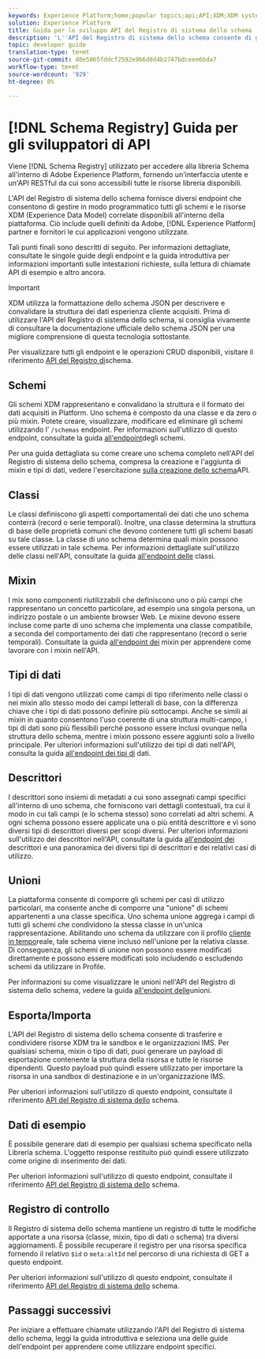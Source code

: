 ```yaml
---
keywords: Experience Platform;home;popular topics;api;API;XDM;XDM system;;experience data model;Experience data model;Experience Data Model;data model;Data Model;schema registry;Schema Registry;
solution: Experience Platform
title: Guida per lo sviluppo API del Registro di sistema dello schema
description: 'L''API del Registro di sistema dello schema consente di gestire in modo programmatico tutti gli schemi e le relative risorse XDM disponibili all''interno  Experience Platform. '
topic: developer guide
translation-type: tm+mt
source-git-commit: d0e5865fddcf2592e9b6d8d4b2747bdceee6bda7
workflow-type: tm+mt
source-wordcount: '929'
ht-degree: 0%

---
```



# [!DNL Schema Registry] Guida per gli sviluppatori di API

Viene [!DNL Schema Registry] utilizzato per accedere alla libreria Schema all&#39;interno di Adobe Experience Platform, fornendo un&#39;interfaccia utente e un&#39;API RESTful da cui sono accessibili tutte le risorse libreria disponibili.

L&#39;API del Registro di sistema dello schema fornisce diversi endpoint che consentono di gestire in modo programmatico tutti gli schemi e le risorse XDM (Experience Data Model) correlate disponibili all&#39;interno della piattaforma. Ciò include quelli definiti da  Adobe, [!DNL Experience Platform] partner e fornitori le cui applicazioni vengono utilizzate.

Tali punti finali sono descritti di seguito. Per informazioni dettagliate, consultate le singole guide degli endpoint e la guida [](./getting-started.md) introduttiva per informazioni importanti sulle intestazioni richieste, sulla lettura di chiamate API di esempio e altro ancora.

>[!IMPORTANT]
>
>XDM utilizza la formattazione dello schema JSON per descrivere e convalidare la struttura dei dati esperienza cliente acquisiti. Prima di utilizzare l&#39;API del Registro di sistema dello schema, si consiglia vivamente di consultare la documentazione [](https://json-schema.org/) ufficiale dello schema JSON per una migliore comprensione di questa tecnologia sottostante.

Per visualizzare tutti gli endpoint e le operazioni CRUD disponibili, visitare il riferimento [API del Registro di](https://www.adobe.io/apis/experienceplatform/home/api-reference.html#!acpdr/swagger-specs/schema-registry.yaml)schema.

## Schemi

Gli schemi XDM rappresentano e convalidano la struttura e il formato dei dati acquisiti in Platform. Uno schema è composto da una classe e da zero o più mixin. Potete creare, visualizzare, modificare ed eliminare gli schemi utilizzando l’ `/schemas` endpoint. Per informazioni sull&#39;utilizzo di questo endpoint, consultate la guida [all&#39;endpoint](./schemas.md)degli schemi.

Per una guida dettagliata su come creare uno schema completo nell&#39;API del Registro di sistema dello schema, compresa la creazione e l&#39;aggiunta di mixin e tipi di dati, vedere l&#39;esercitazione [sulla creazione dello schema](../tutorials/create-schema-api.md)API.

## Classi

Le classi definiscono gli aspetti comportamentali dei dati che uno schema conterrà (record o serie temporali). Inoltre, una classe determina la struttura di base delle proprietà comuni che devono contenere tutti gli schemi basati su tale classe. La classe di uno schema determina quali mixin possono essere utilizzati in tale schema. Per informazioni dettagliate sull&#39;utilizzo delle classi nell&#39;API, consultate la guida [all&#39;endpoint delle](./classes.md) classi.

## Mixin

I mix sono componenti riutilizzabili che definiscono uno o più campi che rappresentano un concetto particolare, ad esempio una singola persona, un indirizzo postale o un ambiente browser Web. Le mixine devono essere incluse come parte di uno schema che implementa una classe compatibile, a seconda del comportamento dei dati che rappresentano (record o serie temporali). Consultate la guida [all&#39;endpoint dei](./mixins.md) mixin per apprendere come lavorare con i mixin nell&#39;API.

## Tipi di dati

I tipi di dati vengono utilizzati come campi di tipo riferimento nelle classi o nei mixin allo stesso modo dei campi letterali di base, con la differenza chiave che i tipi di dati possono definire più sottocampi. Anche se simili ai mixin in quanto consentono l&#39;uso coerente di una struttura multi-campo, i tipi di dati sono più flessibili perché possono essere inclusi ovunque nella struttura dello schema, mentre i mixin possono essere aggiunti solo a livello principale. Per ulteriori informazioni sull&#39;utilizzo dei tipi di dati nell&#39;API, consulta la guida [all&#39;endpoint dei tipi di](./data-types.md) dati.

## Descrittori

I descrittori sono insiemi di metadati a cui sono assegnati campi specifici all&#39;interno di uno schema, che forniscono vari dettagli contestuali, tra cui il modo in cui tali campi (e lo schema stesso) sono correlati ad altri schemi. A ogni schema possono essere applicate una o più entità descrittore e vi sono diversi tipi di descrittori diversi per scopi diversi. Per ulteriori informazioni sull&#39;utilizzo dei descrittori nell&#39;API, consultate la guida [all&#39;endpoint dei](./descriptors.md) descrittori e una panoramica dei diversi tipi di descrittori e dei relativi casi di utilizzo.

## Unioni

La piattaforma consente di comporre gli schemi per casi di utilizzo particolari, ma consente anche di comporre una &quot;unione&quot; di schemi appartenenti a una classe specifica. Uno schema unione aggrega i campi di tutti gli schemi che condividono la stessa classe in un&#39;unica rappresentazione. Abilitando uno schema da utilizzare con il profilo [cliente in tempo](../../profile/home.md)reale, tale schema viene incluso nell&#39;unione per la relativa classe. Di conseguenza, gli schemi di unione non possono essere modificati direttamente e possono essere modificati solo includendo o escludendo schemi da utilizzare in Profile.

Per informazioni su come visualizzare le unioni nell&#39;API del Registro di sistema dello schema, vedere la guida [all&#39;endpoint delle](./unions.md)unioni.

## Esporta/Importa

L&#39;API del Registro di sistema dello schema consente di trasferire e condividere risorse XDM tra le sandbox e le organizzazioni IMS. Per qualsiasi schema, mixin o tipo di dati, puoi generare un payload di esportazione contenente la struttura della risorsa e tutte le risorse dipendenti. Questo payload può quindi essere utilizzato per importare la risorsa in una sandbox di destinazione e in un&#39;organizzazione IMS.

Per ulteriori informazioni sull&#39;utilizzo di questo endpoint, consultate il riferimento [API del Registro di sistema dello](https://www.adobe.io/apis/experienceplatform/home/api-reference.html#!acpdr/swagger-specs/schema-registry.yaml) schema.

## Dati di esempio

È possibile generare dati di esempio per qualsiasi schema specificato nella Libreria schema. L&#39;oggetto response restituito può quindi essere utilizzato come origine di inserimento dei dati.

Per ulteriori informazioni sull&#39;utilizzo di questo endpoint, consultate il riferimento [API del Registro di sistema dello](https://www.adobe.io/apis/experienceplatform/home/api-reference.html#!acpdr/swagger-specs/schema-registry.yaml) schema.

## Registro di controllo

Il Registro di sistema dello schema mantiene un registro di tutte le modifiche apportate a una risorsa (classe, mixin, tipo di dati o schema) tra diversi aggiornamenti. È possibile recuperare il registro per una risorsa specifica fornendo il relativo `$id` o `meta:altId` nel percorso di una richiesta di GET a questo endpoint.

Per ulteriori informazioni sull&#39;utilizzo di questo endpoint, consultate il riferimento [API del Registro di sistema dello](https://www.adobe.io/apis/experienceplatform/home/api-reference.html#!acpdr/swagger-specs/schema-registry.yaml) schema.

## Passaggi successivi

Per iniziare a effettuare chiamate utilizzando l&#39;API del Registro di sistema dello schema, leggi la guida [](./getting-started.md) introduttiva e seleziona una delle guide dell&#39;endpoint per apprendere come utilizzare endpoint specifici.